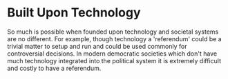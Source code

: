 ---
---

# Built Upon Technology

So much is possible when founded upon technology and societal systems are no different. For example, though technology a 'referendum' could be a trivial matter to setup and run and could be used commonly for controversial decisions. In modern democratic societies which don't have much technology integrated into the political system it is extremely difficult and costly to have a referendum.
